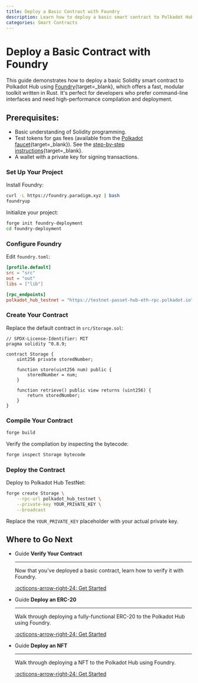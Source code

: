 ```yaml
---
title: Deploy a Basic Contract with Foundry
description: Learn how to deploy a basic smart contract to Polkadot Hub using Foundry, excellent for developers who prefer fast, command-line driven development.
categories: Smart Contracts
---
```


# Deploy a Basic Contract with Foundry

This guide demonstrates how to deploy a basic Solidity smart contract to Polkadot Hub using [Foundry](https://getfoundry.sh/){target=\_blank}, which offers a fast, modular toolkit written in Rust. It's perfect for developers who prefer command-line interfaces and need high-performance compilation and deployment.

## Prerequisites:

- Basic understanding of Solidity programming.
- Test tokens for gas fees (available from the [Polkadot faucet](https://faucet.polkadot.io/){target=\_blank}). See the [step-by-step instructions](/smart-contracts/faucet/#get-test-tokens){target=\_blank}.
- A wallet with a private key for signing transactions.

### Set Up Your Project

Install Foundry:

```bash
curl -L https://foundry.paradigm.xyz | bash
foundryup
```

Initialize your project:

```bash
forge init foundry-deployment
cd foundry-deployment
```

### Configure Foundry

Edit `foundry.toml`:

```toml
[profile.default]
src = "src"
out = "out"
libs = ["lib"]

[rpc_endpoints]
polkadot_hub_testnet = "https://testnet-passet-hub-eth-rpc.polkadot.io"
```

### Create Your Contract

Replace the default contract in `src/Storage.sol`:

```solidity title="src/Storage.sol"
// SPDX-License-Identifier: MIT
pragma solidity ^0.8.9;

contract Storage {
    uint256 private storedNumber;

    function store(uint256 num) public {
        storedNumber = num;
    }

    function retrieve() public view returns (uint256) {
        return storedNumber;
    }
}
```

### Compile Your Contract

```bash
forge build
```

Verify the compilation by inspecting the bytecode:

```bash
forge inspect Storage bytecode
```

### Deploy the Contract

Deploy to Polkadot Hub TestNet:

```bash
forge create Storage \
    --rpc-url polkadot_hub_testnet \
    --private-key YOUR_PRIVATE_KEY \
    --broadcast
```
Replace the `YOUR_PRIVATE_KEY` placeholder with your actual private key.

## Where to Go Next

<div class="grid cards" markdown>

-   <span class="badge guide">Guide</span> __Verify Your Contract__

    ---

    Now that you've deployed a basic contract, learn how to verify it with Foundry.
    
    [:octicons-arrow-right-24: Get Started](/smart-contracts/dev-environments/foundry/verify-a-contract/)

-   <span class="badge guide">Guide</span> __Deploy an ERC-20__
   
    ---
    
    Walk through deploying a fully-functional ERC-20 to the Polkadot Hub using Foundry.
    
    [:octicons-arrow-right-24: Get Started](/smart-contracts/cookbook/smart-contracts/deploy-erc20/foundry/)

-   <span class="badge guide">Guide</span> __Deploy an NFT__

    ---

    Walk through deploying a NFT to the Polkadot Hub using Foundry.

    [:octicons-arrow-right-24: Get Started](smart-contracts/cookbook/smart-contracts/deploy-nft/foundry/)

</div>
